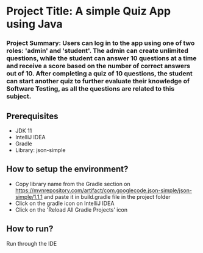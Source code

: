 # Project Title: A simple Quiz App using Java  

### Project Summary: Users can log in to the app using one of two roles: 'admin' and 'student'. The admin can create unlimited questions, while the student can answer 10 questions at a time and receive a score based on the number of correct answers out of 10. After completing a quiz of 10 questions, the student can start another quiz to further evaluate their knowledge of Software Testing, as all the questions are related to this subject.    

## Prerequisites  
* JDK 11
* IntelliJ IDEA
* Gradle
* Library: json-simple

## How to setup the environment?  
* Copy library name from the Gradle section on https://mvnrepository.com/artifact/com.googlecode.json-simple/json-simple/1.1.1 and paste it in build.gradle file in the project folder
* Click on the gradle icon on IntelliJ IDEA
* Click on the 'Reload All Gradle Projects' icon

## How to run?  
Run through the IDE  


